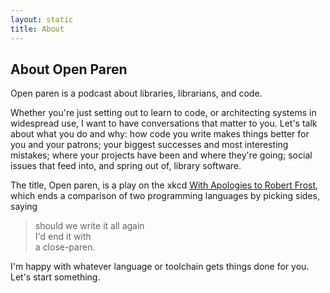 ```yaml
---
layout: static
title: About
---
```


## About Open Paren

Open paren is a podcast about libraries, librarians, and code.

Whether you're just setting out to learn to code, or architecting systems in widespread use, I want to have conversations that matter to you. Let's talk about what you do and why: how code you write makes things better for you and your patrons; your biggest successes and most interesting mistakes; where your projects have been and where they're going; social issues that feed into, and spring out of,  library software.

The title, Open paren, is a play on the xkcd [With Apologies to Robert Frost](https://xkcd.com/312/), which ends a comparison of two programming languages by picking sides, saying 

> should we write it all again  
> I'd end it with   
> a close-paren.

I'm happy with whatever language or toolchain gets things done for you. Let's start something.
